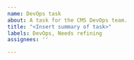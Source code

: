 ```yaml
---
name: DevOps task
about: A task for the CMS DevOps team.
title: "<Insert summary of task>"
labels: DevOps, Needs refining
assignees: ''

---
```



